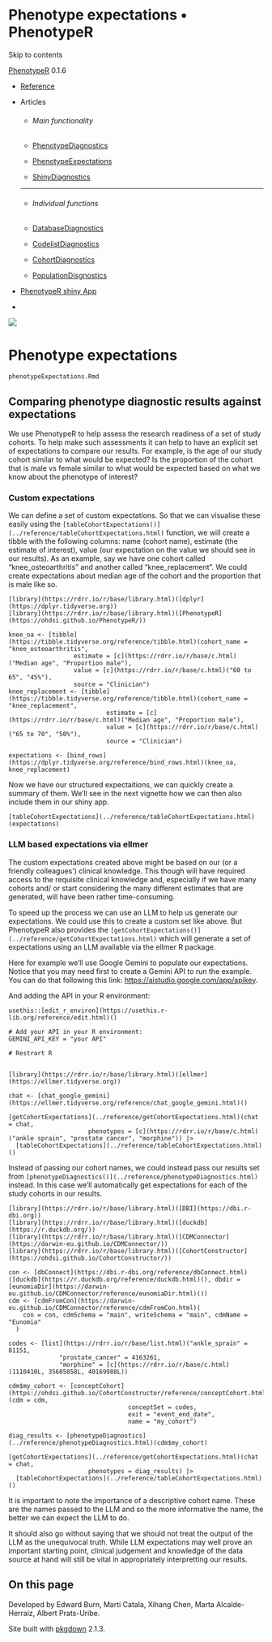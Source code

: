 # Phenotype expectations • PhenotypeR

Skip to contents

[PhenotypeR](../index.html) 0.1.6

  * [Reference](../reference/index.html)
  * Articles
    * ###### Main functionality

    * [PhenotypeDiagnostics](../articles/PhenotypeDiagnostics.html)
    * [PhenotypeExpectations](../articles/PhenotypeExpectations.html)
    * [ShinyDiagnostics](../articles/ShinyDiagnostics.html)
    * * * *

    * ###### Individual functions

    * [DatabaseDiagnostics](../articles/DatabaseDiagnostics.html)
    * [CodelistDiagnostics](../articles/CodelistDiagnostics.html)
    * [CohortDiagnostics](../articles/CohortDiagnostics.html)
    * [PopulationDisgnostics](../articles/PopulationDisgnostics.html)
  * [PhenotypeR shiny App](https://dpa-pde-oxford.shinyapps.io/PhenotypeRShiny/)


  * [](https://github.com/OHDSI/PhenotypeR)



![](../logo.png)

# Phenotype expectations

`phenotypeExpectations.Rmd`

## Comparing phenotype diagnostic results against expectations

We use PhenotypeR to help assess the research readiness of a set of study cohorts. To help make such assessments it can help to have an explicit set of expectations to compare our results. For example, is the age of our study cohort similar to what would be expected? Is the proportion of the cohort that is male vs female similar to what would be expected based on what we know about the phenotype of interest?

### Custom expectations

We can define a set of custom expectations. So that we can visualise these easily using the `[tableCohortExpectations()](../reference/tableCohortExpectations.html)` function, we will create a tibble with the following columns: name (cohort name), estimate (the estimate of interest), value (our expectation on the value we should see in our results). As an example, say we have one cohort called “knee_osteoarthritis” and another called “knee_replacement”. We could create expectations about median age of the cohort and the proportion that is male like so.
    
    
    [library](https://rdrr.io/r/base/library.html)([dplyr](https://dplyr.tidyverse.org))
    [library](https://rdrr.io/r/base/library.html)([PhenotypeR](https://ohdsi.github.io/PhenotypeR/))
    
    knee_oa <- [tibble](https://tibble.tidyverse.org/reference/tibble.html)(cohort_name = "knee_osteoarthritis",
                      estimate = [c](https://rdrr.io/r/base/c.html)("Median age", "Proportion male"),
                      value = [c](https://rdrr.io/r/base/c.html)("60 to 65", "45%"),
                      source = "Clinician")
    knee_replacement <- [tibble](https://tibble.tidyverse.org/reference/tibble.html)(cohort_name = "knee_replacement",
                               estimate = [c](https://rdrr.io/r/base/c.html)("Median age", "Proportion male"),
                               value = [c](https://rdrr.io/r/base/c.html)("65 to 70", "50%"),
                               source = "Clinician")
    
    expectations <- [bind_rows](https://dplyr.tidyverse.org/reference/bind_rows.html)(knee_oa, knee_replacement)

Now we have our structured expectaitions, we can quickly create a summary of them. We’ll see in the next vignette how we can then also include them in our shiny app.
    
    
    [tableCohortExpectations](../reference/tableCohortExpectations.html)(expectations)

### LLM based expectations via ellmer

The custom expectations created above might be based on our (or a friendly colleagues’) clinical knowledge. This though will have required access to the requisite clinical knowledge and, especially if we have many cohorts and/ or start considering the many different estimates that are generated, will have been rather time-consuming.

To speed up the process we can use an LLM to help us generate our expectations. We could use this to create a custom set like above. But PhenotypeR also provides the `[getCohortExpectations()](../reference/getCohortExpectations.html)` which will generate a set of expectations using an LLM available via the ellmer R package.

Here for example we’ll use Google Gemini to populate our expectations. Notice that you may need first to create a Gemini API to run the example. You can do that following this link: <https://aistudio.google.com/app/apikey>.

And adding the API in your R environment:
    
    
    usethis::[edit_r_environ](https://usethis.r-lib.org/reference/edit.html)()
    
    # Add your API in your R environment:
    GEMINI_API_KEY = "your API"
    
    # Restrart R
    
    
    [library](https://rdrr.io/r/base/library.html)([ellmer](https://ellmer.tidyverse.org))
    
    chat <- [chat_google_gemini](https://ellmer.tidyverse.org/reference/chat_google_gemini.html)()
    
    [getCohortExpectations](../reference/getCohortExpectations.html)(chat = chat, 
                          phenotypes = [c](https://rdrr.io/r/base/c.html)("ankle sprain", "prostate cancer", "morphine")) |> 
      [tableCohortExpectations](../reference/tableCohortExpectations.html)()

Instead of passing our cohort names, we could instead pass our results set from `[phenotypeDiagnostics()](../reference/phenotypeDiagnostics.html)` instead. In this case we’ll automatically get expectations for each of the study cohorts in our results.
    
    
    [library](https://rdrr.io/r/base/library.html)([DBI](https://dbi.r-dbi.org))
    [library](https://rdrr.io/r/base/library.html)([duckdb](https://r.duckdb.org/))
    [library](https://rdrr.io/r/base/library.html)([CDMConnector](https://darwin-eu.github.io/CDMConnector/))
    [library](https://rdrr.io/r/base/library.html)([CohortConstructor](https://ohdsi.github.io/CohortConstructor/))
    
    con <- [dbConnect](https://dbi.r-dbi.org/reference/dbConnect.html)([duckdb](https://r.duckdb.org/reference/duckdb.html)(), dbdir = [eunomiaDir](https://darwin-eu.github.io/CDMConnector/reference/eunomiaDir.html)())
    cdm <- [cdmFromCon](https://darwin-eu.github.io/CDMConnector/reference/cdmFromCon.html)(
        con = con, cdmSchema = "main", writeSchema = "main", cdmName = "Eunomia"
      )
    
    codes <- [list](https://rdrr.io/r/base/list.html)("ankle_sprain" = 81151,
                  "prostate_cancer" = 4163261,
                  "morphine" = [c](https://rdrr.io/r/base/c.html)(1110410L, 35605858L, 40169988L))
    
    cdm$my_cohort <- [conceptCohort](https://ohdsi.github.io/CohortConstructor/reference/conceptCohort.html)(cdm = cdm,
                                     conceptSet = codes,
                                     exit = "event_end_date",
                                     name = "my_cohort")
    
    diag_results <- [phenotypeDiagnostics](../reference/phenotypeDiagnostics.html)(cdm$my_cohort)
    
    [getCohortExpectations](../reference/getCohortExpectations.html)(chat = chat, 
                          phenotypes = diag_results) |> 
      [tableCohortExpectations](../reference/tableCohortExpectations.html)()

It is important to note the importance of a descriptive cohort name. These are the names passed to the LLM and so the more informative the name, the better we can expect the LLM to do.

It should also go without saying that we should not treat the output of the LLM as the unequivocal truth. While LLM expectations may well prove an important starting point, clinical judgement and knowledge of the data source at hand will still be vital in appropriately interpretting our results.

## On this page

Developed by Edward Burn, Marti Catala, Xihang Chen, Marta Alcalde-Herraiz, Albert Prats-Uribe.

Site built with [pkgdown](https://pkgdown.r-lib.org/) 2.1.3.
